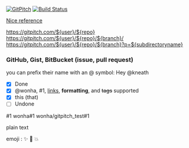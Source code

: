 [![GitPitch](https://gitpitch.com/assets/badge.svg)](https://gitpitch.com/gitpitch/gitpitch/master)
[![Build Status](https://semaphoreci.com/api/v1/onetapbeyond/gitpitch/branches/master/shields_badge.svg)](https://semaphoreci.com/onetapbeyond/gitpitch)

[Nice reference](https://gitpitch.com/gitpitch/kitchen-sink#/)

https://gitpitch.com/${user}/${repo}
https://gitpitch.com/${user}/${repo}/${branch}/
https://gitpitch.com/${user}/${repo}/${branch}?p=${subdirectoryname}

### GitHub, Gist, BitBucket (issue, pull request)
you can prefix their name with an @ symbol: Hey @kneath
- [x] Done
- [x] @wonha, #1, [links](google.com), __formatting__, and ~~tags~~ supported
- [x] this (that)
- [ ] Undone

#1
wonha#1
wonha/gitpitch_test#1

plain text


emoji : :sparkles: :camel: :boom:
